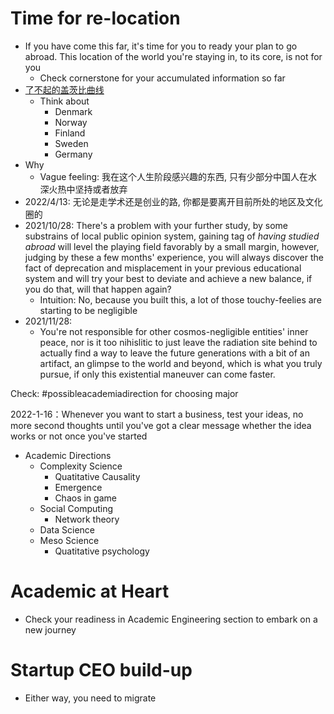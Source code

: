 # Time for re-location
- If you have come this far, it's time for you to ready your plan to go abroad. This location of the world you're staying in, to its core, is not for you
  - Check cornerstone for your accumulated information so far
- [了不起的盖茨比曲线](https://wiki.mbalib.com/wiki/%E4%BA%86%E4%B8%8D%E8%B5%B7%E7%9A%84%E7%9B%96%E8%8C%A8%E6%AF%94%E6%9B%B2%E7%BA%BF)
  - Think about
    - Denmark
    - Norway
    - Finland
    - Sweden
    - Germany
- Why
  - Vague feeling: 我在这个人生阶段感兴趣的东西, 只有少部分中国人在水深火热中坚持或者放弃
- 2022/4/13: 无论是走学术还是创业的路, 你都是要离开目前所处的地区及文化圈的
- 2021/10/28: There's a problem with your further study, by some substrains of local public opinion system, gaining tag of *having studied abroad* will level the playing field favorably by a small margin, however, judging by these a few months' experience, you will always discover the fact of deprecation and misplacement in your previous educational system and will try your best to deviate and achieve a new balance, if you do that, will that happen again?
  - Intuition: No, because you built this, a lot of those touchy-feelies are starting to be negligible
- 2021/11/28:
  - You're not responsible for other cosmos-negligible entities' inner peace, nor is it too nihislitic to just leave the radiation site behind to actually find a way to leave the future generations with a bit of an artifact, an glimpse to the world and beyond, which is what you truly pursue, if only this existential maneuver can come faster.

Check: #possibleacademiadirection for choosing major


2022-1-16：Whenever you want to start a business, test your ideas, no more second thoughts until you've got a clear message whether the idea works or not once you've started

- Academic Directions
  - Complexity Science
    - Quatitative Causality
    - Emergence
    - Chaos in game
  - Social Computing
    - Network theory
  - Data Science
  - Meso Science
    - Quatitative psychology


# Academic at Heart
- Check your readiness in Academic Engineering section to embark on a new journey

# Startup CEO build-up
- Either way, you need to migrate